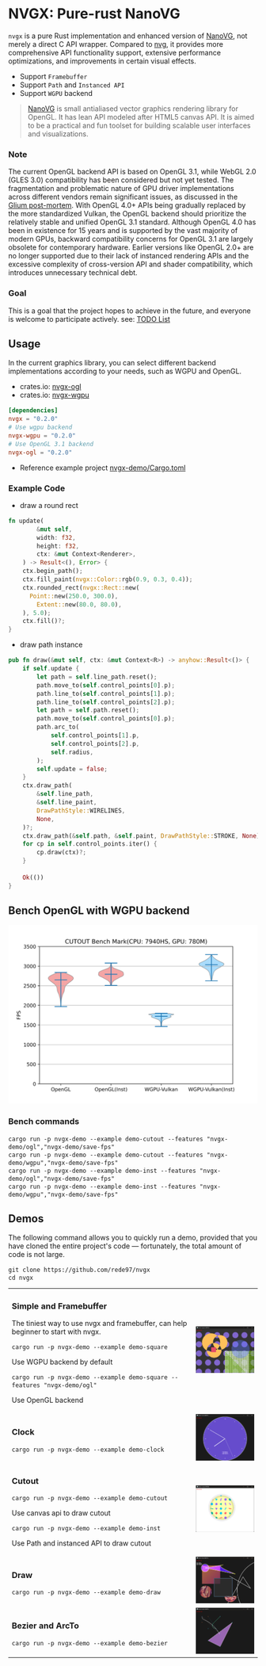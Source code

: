 # NVGX: Pure-rust NanoVG
`nvgx` is a pure Rust implementation and enhanced version of [NanoVG](https://github.com/memononen/nanovg), not merely a direct C API wrapper. Compared to [nvg](https://github.com/sunli829/nvg), it provides more comprehensive API functionality support, extensive performance optimizations, and improvements in certain visual effects.

* Support `Framebuffer` 
* Support `Path` and `Instanced API`
* Support `WGPU` backend

> [NanoVG](https://github.com/memononen/nanovg) is small antialiased vector graphics rendering library for OpenGL. It has lean API modeled after HTML5 canvas API. It is aimed to be a practical and fun toolset for building scalable user interfaces and visualizations.

### Note
The current OpenGL backend API is based on OpenGL 3.1, while WebGL 2.0 (GLES 3.0) compatibility has been considered but not yet tested. The fragmentation and problematic nature of GPU driver implementations across different vendors remain significant issues, as discussed in the [Glium post-mortem](https://users.rust-lang.org/t/glium-post-mortem/7063 ). With OpenGL 4.0+ APIs being gradually replaced by the more standardized Vulkan, the OpenGL backend should prioritize the relatively stable and unified OpenGL 3.1 standard. Although OpenGL 4.0 has been in existence for 15 years and is supported by the vast majority of modern GPUs, backward compatibility concerns for OpenGL 3.1 are largely obsolete for contemporary hardware. Earlier versions like OpenGL 2.0+ are no longer supported due to their lack of instanced rendering APIs and the excessive complexity of cross-version API and shader compatibility, which introduces unnecessary technical debt.

### Goal
This is a goal that the project hopes to achieve in the future, and everyone is welcome to participate actively. see: [TODO List](./TODO.md) 

## Usage

In the current graphics library, you can select different backend implementations according to your needs, such as WGPU and OpenGL.

* crates.io: [nvgx-ogl](https://crates.io/crates/nvgx-ogl)
* crates.io: [nvgx-wgpu](https://crates.io/crates/nvgx-wgpu)

```toml
[dependencies]
nvgx = "0.2.0"
# Use wgpu backend
nvgx-wgpu = "0.2.0"
# Use OpenGL 3.1 backend
nvgx-ogl = "0.2.0"
```
* Reference example project [nvgx-demo/Cargo.toml](https://github.com/rede97/nvgx/blob/master/nvgx-demo/Cargo.toml) 

### Example Code 

* draw a round rect
```rust
fn update(
        &mut self,
        width: f32,
        height: f32,
        ctx: &mut Context<Renderer>,
    ) -> Result<(), Error> {
    ctx.begin_path();
    ctx.fill_paint(nvgx::Color::rgb(0.9, 0.3, 0.4));
    ctx.rounded_rect(nvgx::Rect::new(
      Point::new(250.0, 300.0),
        Extent::new(80.0, 80.0),
    ), 5.0);
    ctx.fill()?;
}
```

* draw path instance
```rust
pub fn draw(&mut self, ctx: &mut Context<R>) -> anyhow::Result<()> {
    if self.update {
        let path = self.line_path.reset();
        path.move_to(self.control_points[0].p);
        path.line_to(self.control_points[1].p);
        path.line_to(self.control_points[2].p);
        let path = self.path.reset();
        path.move_to(self.control_points[0].p);
        path.arc_to(
            self.control_points[1].p,
            self.control_points[2].p,
            self.radius,
        );
        self.update = false;
    }
    ctx.draw_path(
        &self.line_path,
        &self.line_paint,
        DrawPathStyle::WIRELINES,
        None,
    )?;
    ctx.draw_path(&self.path, &self.paint, DrawPathStyle::STROKE, None)?;
    for cp in self.control_points.iter() {
        cp.draw(ctx)?;
    }

    Ok(())
}
```

## Bench OpenGL with WGPU backend
<img src="screenshots\fps.svg"/>

### Bench commands
```
cargo run -p nvgx-demo --example demo-cutout --features "nvgx-demo/ogl","nvgx-demo/save-fps"
cargo run -p nvgx-demo --example demo-cutout --features "nvgx-demo/wgpu","nvgx-demo/save-fps"
cargo run -p nvgx-demo --example demo-inst --features "nvgx-demo/ogl","nvgx-demo/save-fps"
cargo run -p nvgx-demo --example demo-inst --features "nvgx-demo/wgpu","nvgx-demo/save-fps"
```

## Demos

The following command allows you to quickly run a demo, provided that you have cloned the entire project's code — fortunately, the total amount of code is not large.

```
git clone https://github.com/rede97/nvgx
cd nvgx
```

<table>

<tr><td><h3>Simple and Framebuffer</h3>
The tiniest way to use nvgx and framebuffer, can help beginner to start with nvgx.

```
cargo run -p nvgx-demo --example demo-square
```
Use WGPU backend by default
```
cargo run -p nvgx-demo --example demo-square --features "nvgx-demo/ogl"
```
Use OpenGL backend

</td><td>
<img src="screenshots/square.png" width="200" />
</td></tr>

<tr><td><h3>Clock</h3>

```
cargo run -p nvgx-demo --example demo-clock
```

</td><td>
<img src="screenshots/clock.png" width="200" />
</td></tr>

<tr><td><h3>Cutout</h3>

```
cargo run -p nvgx-demo --example demo-cutout
```
Use canvas api to draw cutout

```
cargo run -p nvgx-demo --example demo-inst
```
Use Path and instanced API to draw cutout

</td><td>
  <img src="screenshots/cutout.png" width="200" />
</td></tr>

<tr><td><h3>Draw</h3>

```
cargo run -p nvgx-demo --example demo-draw
```

</td><td>
  <img src="screenshots/draw.png" width="200" />
</td></tr>
<tr><td><h3>Bezier and ArcTo</h3>

```
cargo run -p nvgx-demo --example demo-bezier
```

</td><td>
  <img src="screenshots/bezier.png" width="200" />
</td></tr>
</table>
